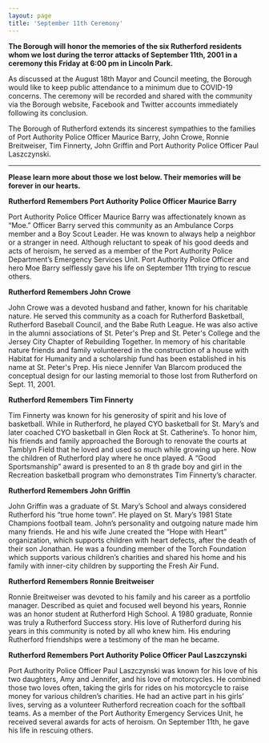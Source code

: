 ```yaml
---
layout: page
title: 'September 11th Ceremony'
---
```

 
**The Borough will honor the memories of the six Rutherford residents whom we lost during the terror attacks of September 11th, 2001 in a ceremony this Friday at 6:00 pm in Lincoln Park.**

As discussed at the August 18th Mayor and Council meeting, the Borough would like to keep public attendance to a minimum due to COVID-19 concerns.  The ceremony will be recorded and shared with the community via the Borough website, Facebook and Twitter accounts immediately following its conclusion.

The Borough of Rutherford extends its sincerest sympathies to the families of Port Authority Police Officer Maurice Barry, John Crowe, Ronnie Breitweiser, Tim Finnerty, John Griffin and Port Authority Police Officer Paul Laszczynski. 

---

**Please learn more about those we lost below. Their memories will be forever in our hearts.**

**Rutherford Remembers Port Authority Police Officer Maurice Barry**

Port Authority Police Officer Maurice Barry was affectionately known as “Moe.” Officer Barry served this community as an Ambulance Corps member and a Boy Scout Leader. He was known to always help a neighbor or a stranger in need. Although reluctant to speak of his good deeds and acts of heroism, he served as a member of the Port Authority Police Department’s Emergency Services Unit. Port Authority Police Officer and hero Moe Barry selflessly gave his life on September 11th trying to rescue others.

**Rutherford Remembers John Crowe**

John Crowe was a devoted husband and father, known for his charitable nature. He served this community as a coach for Rutherford Basketball, Rutherford Baseball Council, and the Babe Ruth League. He was also active in the alumni associations of St. Peter's Prep and St. Peter's College and the Jersey City Chapter of Rebuilding Together. In memory of his charitable nature friends and family volunteered in the construction of a house with Habitat for Humanity and a scholarship fund has been established in his name at St. Peter's Prep. His niece Jennifer Van Blarcom produced the conceptual design for our lasting memorial to those lost from Rutherford on Sept. 11, 2001.

**Rutherford Remembers Tim Finnerty**

Tim Finnerty was known for his generosity of spirit and his love of basketball. While in Rutherford, he played CYO basketball for St. Mary’s and later coached CYO basketball in Glen Rock at St. Catherine’s. To honor him, his friends and family approached the Borough to renovate the courts at Tamblyn Field that he loved and used so much while growing up here. Now the children of Rutherford play where he once played. A “Good Sportsmanship” award is presented to an 8 th grade boy and girl in the Recreation basketball program who demonstrates Tim Finnerty’s character.

**Rutherford Remembers John Griffin**

John Griffin was a graduate of St. Mary’s School and always considered Rutherford his “true home town”. He played on St. Mary’s 1981 State Champions football team. John’s personality and outgoing nature made him many friends. He and his wife June created the “Hope with Heart” organization, which supports children with heart defects, after the death of their son Jonathan. He was a founding member of the Torch Foundation which supports various children’s charities and shared his home and his family with inner-city children by supporting the Fresh Air Fund. 

**Rutherford Remembers Ronnie Breitweiser**

Ronnie Breitweiser was devoted to his family and his career as a portfolio manager. Described as quiet and focused well beyond his years, Ronnie was an honor
student at Rutherford High School. A 1980 graduate, Ronnie was truly a Rutherford Success story. His love of Rutherford during his years in this community is noted by all who knew him. His enduring Rutherford friendships were a testimony of the man he became.

**Rutherford Remembers Port Authority Police Officer Paul Laszczynski**

Port Authority Police Officer Paul Laszczynski was known for his love of his two daughters, Amy and Jennifer, and his love of motorcycles. He combined those two loves often, taking the girls for rides on his motorcycle to raise money for various children’s charities. He had an active part in his girls’ lives, serving as a volunteer Rutherford recreation coach for the softball teams. As a member of the Port Authority Emergency Services Unit, he received several awards for acts of heroism. On September 11th, he gave his life in rescuing others.

